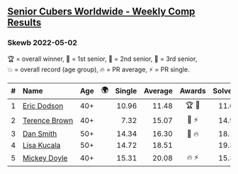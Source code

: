 <style>table {white-space: nowrap;}</style>
<link rel="stylesheet" type="text/css" href="/scw-comp/css/flags.css" />

## [Senior Cubers Worldwide - Weekly Comp Results](/scw-comp/results/)
### Skewb 2022-05-02

<span style="white-space: nowrap;">🏆 = overall winner</span>, <span style="white-space: nowrap;">🥇 = 1st senior</span>, <span style="white-space: nowrap;">🥈 = 2nd senior</span>, <span style="white-space: nowrap;">🥉 = 3rd senior</span>, <span style="white-space: nowrap;">💥 = overall record (age group)</span>, <span style="white-space: nowrap;">🔥 = PR average</span>, <span style="white-space: nowrap;">⚡ = PR single</span>.

| # | Name | Age | 🌍 | Single | Average | Awards | Solve 1 | Solve 2 | Solve 3 | Solve 4 | Solve 5 | Video |
| :--: | :-- | :--: | :--: | --: | --: | :--: | --: | --: | --: | --: | --: | :-- |
| 1 | [Eric Dodson](../../persons/eric_dodson/skewb.md) | 40+ | <i class="flag flag-US" /> | 10.96 | 11.48 | 🏆 🥇 | 11.03 | 11.79 | 11.81 | 11.61 | 10.96 | [Desktop](https://www.facebook.com/events/3199116787026413/permalink/3209754259295999) / [Mobile](https://m.facebook.com/events/3199116787026413?view=permalink&id=3209754259295999) |
| 2 | [Terence Brown](../../persons/terence_brown/skewb.md) | 40+ | <i class="flag flag-NZ" /> | 7.32 | 15.07 | 🥈 ⚡ | 14.92 | 17.04 | 24.73 | 7.32 | 13.24 | [Desktop](https://www.facebook.com/events/3199116787026413/permalink/3209085612696197) / [Mobile](https://m.facebook.com/events/3199116787026413?view=permalink&id=3209085612696197) |
| 3 | [Dan Smith](../../persons/dan_smith/skewb.md) | 50+ | <i class="flag flag-US" /> | 14.34 | 16.30 | 🥉 🔥 | 18.13 | 18.93 | 14.34 | 15.30 | 15.46 | [Desktop](https://www.facebook.com/events/3199116787026413/permalink/3208719639399461) / [Mobile](https://m.facebook.com/events/3199116787026413?view=permalink&id=3208719639399461) |
| 4 | [Lisa Kucala](../../persons/lisa_kucala/skewb.md) | 50+ | <i class="flag flag-US" /> | 14.72 | 18.51 |  | 19.30 | 18.83 | 14.72 | 17.39 | 20.57 | [Desktop](https://www.facebook.com/events/3199116787026413/permalink/3208176842787074) / [Mobile](https://m.facebook.com/events/3199116787026413?view=permalink&id=3208176842787074) |
| 5 | [Mickey Doyle](../../persons/mickey_doyle/skewb.md) | 40+ | <i class="flag flag-US" /> | 15.31 | 20.08 | 🔥 ⚡ | 15.31 | 23.13 | 18.96 | 18.15 | 30.02 | [Desktop](https://www.facebook.com/events/3199116787026413/permalink/3209612945976797) / [Mobile](https://m.facebook.com/events/3199116787026413?view=permalink&id=3209612945976797) |

<!-- Global site tag (gtag.js) - Google Analytics -->
<script async src="https://www.googletagmanager.com/gtag/js?id=UA-86348435-3"></script>
<script>window.dataLayer = window.dataLayer || []; function gtag() {dataLayer.push(arguments);} gtag('js', new Date()); gtag('config', 'UA-86348435-3');</script>

